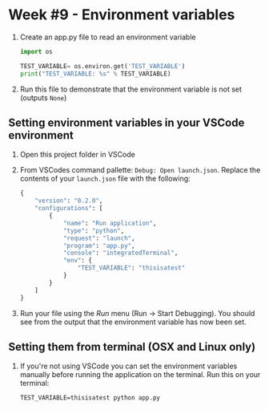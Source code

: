 # Week #9 - Environment variables

1. Create an app.py file to read an environment variable

    ```python
    import os

    TEST_VARIABLE= os.environ.get('TEST_VARIABLE')
    print("TEST_VARIABLE: %s" % TEST_VARIABLE)
    ```

2. Run this file to demonstrate that the environment variable is not set (outputs `None`)

## Setting environment variables in your VSCode environment

1. Open this project folder in VSCode
2. From VSCodes command pallette:  `Debug: Open launch.json`. Replace the contents of your `launch.json` file with the following:

    ```python
    {
        "version": "0.2.0",
        "configurations": [
            {
                "name": "Run application",
                "type": "python",
                "request": "launch",
                "program": "app.py",
                "console": "integratedTerminal",
                "env": {
                    "TEST_VARIABLE": "thisisatest"
                }
            }
        ]
    }
    ```

3. Run your file using the *Run* menu (Run → Start Debugging). You should see from the output that the environment variable has now been set.

## Setting them from terminal (OSX and Linux only)

1. If you're not using VSCode you can set the environment variables manually before running the application on the terminal. Run this on your terminal:

    ```
    TEST_VARIABLE=thisisatest python app.py
    ```
